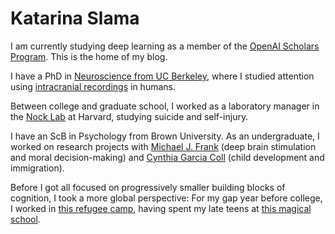 # Katarina Slama

<!-- Edit the `index.md` file to change this content. All pages on the blog, including this one, use [Markdown](https://guides.github.com/features/mastering-markdown/). You can include images: -->
<!-- ![Katarina](images/slama-photo.png) -->

I am currently studying deep learning as a member of the [OpenAI Scholars Program](https://openai.com/blog/openai-scholars-spring-2020/).
This is the home of my blog.

I have a PhD in [Neuroscience from UC Berkeley](https://neuroscience.berkeley.edu/ph-d-program/),
where I studied attention using [intracranial recordings](https://www.nature.com/articles/s41593-018-0108-2)
in humans.

Between college and graduate school, I worked as a laboratory manager in the
[Nock Lab](https://nocklab.fas.harvard.edu/research) at Harvard, studying suicide
and self-injury.

I have an ScB in Psychology from Brown University. As an undergraduate, I worked
on research projects with [Michael J. Frank](https://www.lnccbrown.com/) (deep
  brain stimulation and moral decision-making) and [Cynthia Garcia Coll](https://www.psychologicalscience.org/observer/champions-of-psychology-cynthia-garcia-coll)
  (child development and immigration).

Before I got all focused on progressively smaller building blocks of cognition, I took
a more global perspective: For my gap year before college, I worked in [this refugee camp](http://www.theborderconsortium.org/where-we-work/camps-in-thailand/mae-la-oon/), having spent my late teens at [this magical school](https://www.atlanticcollege.org/).

